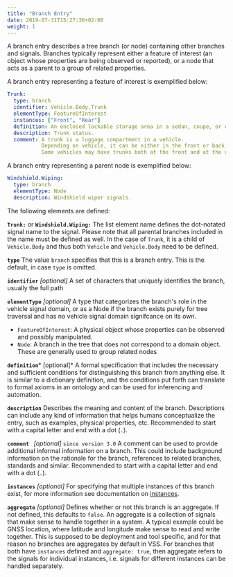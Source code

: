 ```yaml
---
title: "Branch Entry"
date: 2019-07-31T15:27:36+02:00
weight: 1
---
```


A branch entry describes a tree branch (or node) containing other branches and
signals.  Branches typically represent either a feature of interest (an object whose properties are being observed or reported), or a node that acts as a parent to a group of related properties.

A branch entry representing a feature of interest is exemplified below:

```YAML
Trunk:
  type: branch
  identifier: Vehicle.Body.Trunk
  elementType: FeatureOfInterest
  instances: ["Front", "Rear"]
  definition: An enclosed lockable storage area in a sedan, coupe, or convertible separate from the passenger cabin
  description: Trunk status.
  comment: A trunk is a luggage compartment in a vehicle.
           Depending on vehicle, it can be either in the front or back of the vehicle.
           Some vehicles may have trunks both at the front and at the rear of the vehicle.
```

A branch entry representing a parent node is exemplified below:

```YAML
Windshield.Wiping:
  type: branch
  elementType: Node
  description: Windshield wiper signals.
```

The following elements are defined:

**`Trunk:`** or **`Windshield.Wiping:`**
The list element name defines the dot-notated signal name to the signal.
Please note that all parental branches included in the name must be defined as
well.  In the case of ```Trunk```, it is a child of ```Vehicle.Body``` and thus both ```Vehicle``` and ```Vehicle.Body``` need to be defined.

**```type```**
The value ```branch``` specifies that this is a branch entry. This is the default, in case ```type``` is omitted.

**```identifier```** *[optional]* 
A set of characters that uniquely identifies the branch, usually the full path

**```elementType```** *[optional]* 
A type that categorizes the branch's role in the vehicle signal domain, or as a Node if the branch exists purely for tree traversal and has no vehicle signal domain signifcance on its own.
- ```FeatureOfInterest```: A physical object whose properties can be observed and possibly manipulated.
- ```Node```: A branch in the tree that does not correspond to a domain object.  These are generally used to group related nodes

**```definition```*** [optional]* 
A formal specification that includes the necessary and sufficient conditions for distinguishing this branch from anything else.  It is similar to a dictionary definition, and the conditions put forth can translate to formal axioms in an ontology and can be used for inferencing and automation.

**```description```**
Describes the meaning and content of the branch.  Descriptions can include any kind of information that helps humans conceptualize the entry, such as examples, physical properties, etc.
Recommended to start with a capital letter and end with a dot (`.`).

**```comment ```**  *[optional]* `since version 3.0`
A comment can be used to provide additional informal information on a branch.
This could include background information on the rationale for the branch,
references to related branches, standards and similar.
Recommended to start with a capital letter and end with a dot (`.`).

**```instances```** *[optional]*
For specifying that multiple instances of this branch exist, for more information see documentation on
[instances](/vehicle_signal_specification/rule_set/instances/).

**```aggregate```** *[optional]*
Defines whether or not this branch is an aggregate.
If not defined, this defaults to ```false```.
An aggregate is a collection of signals that make sense to handle together in a system.
A typical example could be GNSS location, where latitude and longitude make sense to read
and write together. This is supposed to be deployment and tool specific,
and for that reason no branches are aggregates by default in VSS.
For branches that both have `instances` defined and `aggregate: true`, then aggregate refers to the signals for
individual instances, i.e. signals for different instances can be handled separately.

